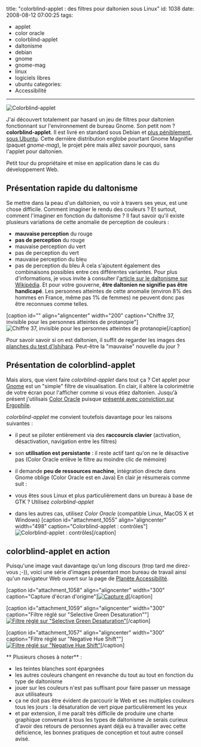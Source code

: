 title: "colorblind-applet : des filtres pour daltonien sous Linux"
id: 1038
date: 2008-08-12 07:00:25
tags:
- applet
- color oracle
- colorblind-applet
- daltonisme
- debian
- gnome
- gnome-mag
- linux
- logiciels libres
- ubuntu
categories:
- Accessibilité
---

![](https://oncletom.io/images/2008/08/colorblind-applet-credits.png "Colorblind-applet")

J'ai découvert totalement par hasard un jeu de filtres pour daltonien fonctionnant sur l'environnement de bureau Gnome. Son petit nom ? **colorblind-applet**.
Il est livré en standard sous Debian et [plus péniblement, sous Ubuntu](http://news.softpedia.com/news/How-To-Install-the-Colorblind-Applet-on-GNOME-91323.shtml "installer colorblind-applet sous Ubuntu"). Cette dernière distribution englobe pourtant Gnome Magnifier (paquet _gnome-mag_), le projet père mais allez savoir pourquoi, sans l'applet pour daltonien.

Petit tour du propriétaire et mise en application dans le cas du développement Web.

<!--more-->

## Présentation rapide du daltonisme

Se mettre dans la peau d'un daltonien, ou voir à travers ses yeux, est une chose difficile. Comment imaginer le rendu des couleurs ? Et surtout, comment l'imaginer en fonction du daltonisme ?
Il faut savoir qu'il existe plusieurs variations de cette anomalie de perception de couleurs :

*   **mauvaise perception** du rouge
*   **pas de perception** du rouge
*   mauvaise perception du vert
*   pas de perception du vert
*   mauvaise perception du bleu
*   pas de perception du bleu
À cela s'ajoutent également des combinaisons possibles entre ces différentes variantes. Pour plus d'informations, je vous invite à consulter l'[article sur le daltonisme sur Wikipédia](http://fr.wikipedia.org/wiki/Daltonisme).
Et pour votre gouverne, **être daltonien ne signifie pas être handicapé**. Les personnes atteintes de cette anomalie (environ 8% des hommes en France, même pas 1% de femmes) ne peuvent donc pas être reconnues comme telles.

[caption id="" align="aligncenter" width="200" caption="Chiffre 37, invisible pour les personnes atteintes de protanopie"]![Chiffre 37, invisible pour les personnes atteintes de protanopie](http://upload.wikimedia.org/wikipedia/commons/5/55/Colorblind3.png "Chiffre 37, invisible pour les personnes atteintes de protanopie")[/caption]

Pour savoir savoir si on est daltonien, il suffit de regarder les images des [planches du test d'Ishihara](http://daltonien.free.fr/daltonien/article.php3?id_article=6). Peut-être la "mauvaise" nouvelle du jour ?

## Présentation de colorblind-applet

Mais alors, que vient faire _colorblind-applet_ dans tout ça ?
Cet applet pour [Gnome](http://gnome.org) est un "simple" filtre de visualisation. En clair, il altère la colorimétrie de votre écran pour l'afficher comme si vous étiez daltonien.
Jusqu'à présent j'utilisais [Color Oracle](http://colororacle.cartography.ch/) puisque [présenté avec conviction sur Ergophile](http://www.ergophile.com/2008/02/13/le-daltonisme-vu-par-color-oracle/ "présentation de Color Oracle sur Ergophile").

_colorblind-applet_ me convient toutefois davantage pour les raisons suivantes :

*   il peut se piloter entièrement via des **raccourcis clavier** (activation, désactivation, navigation entre les filtres)
*   son **utilisation est persistante** : il reste actif tant qu'on ne le désactive pas (Color Oracle enlève le filtre au moindre clic de mémoire)
*   il demande **peu de ressources machine**, intégration directe dans Gnome oblige (Color Oracle est en Java)
En clair je résumerais comme suit :

*   vous êtes sous Linux et plus particulièrement dans un bureau à base de GTK ? Utilisez _colorblind-applet_
*   dans les autres cas, utilisez _Color Oracle_ (compatible Linux, MacOS X et Windows)
[caption id="attachment_1055" align="aligncenter" width="498" caption="Colorblind-applet : contrôles"]![Colorblind-applet : contrôles](https://oncletom.io/images/2008/08/colorblind-applet-controls.png "Colorblind-applet : contrôles")[/caption]

## colorblind-applet en action

Puisqu'une image vaut davantage qu'un long discours (trop tard me direz-vous ;-)), voici une série d'images présentant mon bureau de travail ainsi qu'un navigateur Web ouvert sur la page de [Planète Accessibilité](http://planete-accessibilite.com/).

[caption id="attachment_1058" align="aligncenter" width="300" caption="Capture d&#39;écran d&#39;origine"][![Capture d](https://oncletom.io/images/2008/08/original-300x187.jpg "Capture d")](https://oncletom.io/images/2008/08/original.jpg)[/caption]

[caption id="attachment_1059" align="aligncenter" width="300" caption="Filtre réglé sur &quot;Selective Green Desaturation&quot;"][![Filtre réglé sur &quot;Selective Green Desaturation&quot;](https://oncletom.io/images/2008/08/selective-green-desaturation-300x187.jpg "Filtre réglé sur &quot;Selective Green Desaturation&quot;")](https://oncletom.io/images/2008/08/selective-green-desaturation.jpg)[/caption]

[caption id="attachment_1057" align="aligncenter" width="300" caption="Filtre réglé sur &quot;Negative Hue Shift&quot;"][![Filtre réglé sur &quot;Negative Hue Shift&quot;](https://oncletom.io/images/2008/08/negative-hue-shift-300x187.jpg "Filtre réglé sur &quot;Negative Hue Shift&quot;")](https://oncletom.io/images/2008/08/negative-hue-shift.jpg)[/caption]

** Plusieurs choses à noter** :

*   les teintes blanches sont épargnées
*   les autres couleurs changent en revanche du tout au tout en fonction du type de daltonisme
*   jouer sur les couleurs n'est pas suffisant pour faire passer un message aux utilisateurs
*   ça ne doit pas être évident de parcourir le Web et ses multiples couleurs tous les jours : la désaturation de vert pique particulièrement les yeux
*   et par extension, il me paraît très difficile de produire une charte graphique convenant à tous les types de daltonisme
Je serais curieux d'avoir des retours de personnes ayant déjà eu à travailler avec cette déficience, les bonnes pratiques de conception et tout autre conseil avisé.